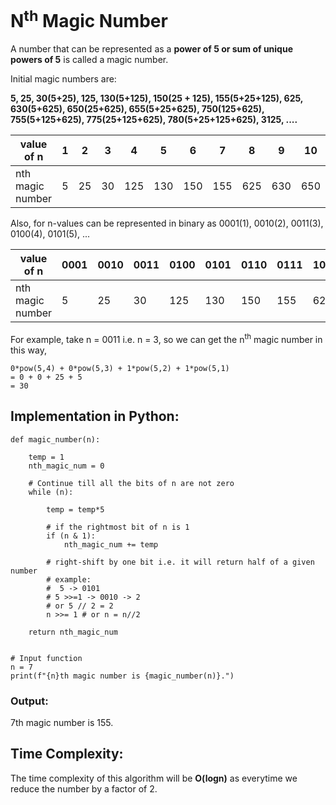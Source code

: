 # N<sup>th</sup> Magic Number

A number that can be represented as a <b>power of 5 or sum of unique powers of 5</b> is called a magic number.

Initial magic numbers are:

<b>5, 25, 30(5+25), 125, 130(5+125), 150(25 + 125), 155(5+25+125), 625, 630(5+625), 650(25+625), 655(5+25+625), 750(125+625), 755(5+125+625), 775(25+125+625), 780(5+25+125+625), 3125, ....</b>

| value of n       | 1 | 2  | 3  | 4   | 5   | 6   | 7   | 8   | 9   | 10  |
|------------------|---|----|----|-----|-----|-----|-----|-----|-----|-----|
| nth magic number | 5 | 25 | 30 | 125 | 130 | 150 | 155 | 625 | 630 | 650 |


Also, for n-values can be represented in binary as 0001(1), 0010(2), 0011(3), 0100(4), 0101(5), ...

| value of n       | 0001 | 0010 | 0011 | 0100 | 0101 | 0110 | 0111 | 1000 | 1001 | 1010 |
|------------------|------|------|------|------|------|------|------|------|------|------|
| nth magic number | 5    | 25   | 30   | 125  | 130  | 150  | 155  | 625  | 630  | 650  |

For example, take n = 0011 i.e. n = 3, so we can get the n<sup>th</sup> magic number in this way,

```
0*pow(5,4) + 0*pow(5,3) + 1*pow(5,2) + 1*pow(5,1) 
= 0 + 0 + 25 + 5 
= 30 
```

## Implementation in Python:

```Python3
def magic_number(n):

	temp = 1
	nth_magic_num = 0

	# Continue till all the bits of n are not zero
	while (n):

		temp = temp*5

		# if the rightmost bit of n is 1
		if (n & 1):
			nth_magic_num += temp

		# right-shift by one bit i.e. it will return half of a given number
		# example:
		#  5 -> 0101
		# 5 >>=1 -> 0010 -> 2
		# or 5 // 2 = 2 
		n >>= 1 # or n = n//2
	
	return nth_magic_num


# Input function
n = 7
print(f"{n}th magic number is {magic_number(n)}.")
```

### Output:

7th magic number is 155.

## Time Complexity:

The time complexity of this algorithm will be <b>O(logn)</b> as everytime we reduce the number by a factor of 2.
